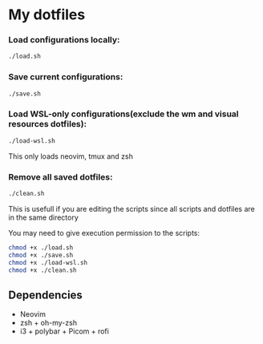 # My dotfiles

### Load configurations locally:
```bash
./load.sh 
```

### Save current configurations:
```bash
./save.sh
```

### Load WSL-only configurations(exclude the wm and visual resources dotfiles):
```bash
./load-wsl.sh
```
This only loads neovim, tmux and zsh

### Remove all saved dotfiles:
```bash
./clean.sh
```
This is usefull if you are editing the scripts since all scripts and dotfiles are in the same directory

You may need to give execution permission to the scripts:
```bash
chmod +x ./load.sh
chmod +x ./save.sh
chmod +x ./load-wsl.sh
chmod +x ./clean.sh
```

## Dependencies

* Neovim
* zsh + oh-my-zsh
* i3 + polybar + Picom + rofi
